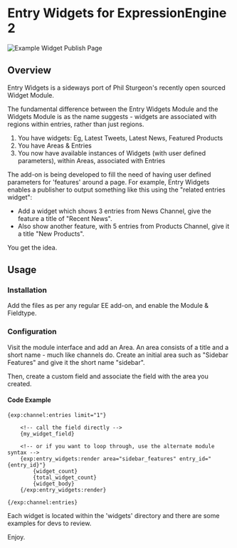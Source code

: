 # Entry Widgets for ExpressionEngine 2

![Example Widget Publish Page](http://f.cl.ly/items/0J3z3w3n3L013h2c3f32/Image%202013.05.31%2012%3A34%3A51%20PM.png)

## Overview

Entry Widgets is a sideways port of Phil Sturgeon's recently open sourced Widget Module.

The fundamental difference between the Entry Widgets Module and the Widgets Module is as the name suggests - widgets are associated with regions within entries, rather than just regions.

1. You have widgets:
  Eg, Latest Tweets, Latest News, Featured Products
2. You have Areas & Entries
3. You now have available instances of Widgets (with user defined parameters), within Areas, associated with Entries

The add-on is being developed to fill the need of having user defined parameters for 'features' around a page. For example, Entry Widgets enables a publisher to output something like this using the "related entries widget":

  * Add a widget which shows 3 entries from News Channel, give the feature a title of "Recent News".
  * Also show another feature, with 5 entries from Products Channel, give it a title "New Products".

You get the idea.

## Usage

### Installation
Add the files as per any regular EE add-on, and enable the Module &amp; Fieldtype.

### Configuration

Visit the module interface and add an Area. An area consists of a title and a short name - much like channels do. Create an initial area such as "Sidebar Features" and give it the short name "sidebar".

Then, create a custom field and associate the field with the area you created.

#### Code Example

	{exp:channel:entries limit="1"}

		<!-- call the field directly -->
		{my_widget_field}

		<!-- or if you want to loop through, use the alternate module syntax -->
		{exp:entry_widgets:render area="sidebar_features" entry_id="{entry_id}"}		
			{widget_count}
			{total_widget_count}
			{widget_body}
		{/exp:entry_widgets:render}

	{/exp:channel:entries}

Each widget is located within the 'widgets' directory and there are some examples for devs to review.

Enjoy.
